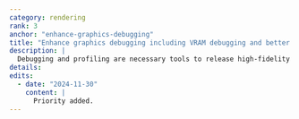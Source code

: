 ```yaml
---
category: rendering
rank: 3
anchor: "enhance-graphics-debugging"
title: "Enhance graphics debugging including VRAM debugging and better information from the current profiler"
description: |
  Debugging and profiling are necessary tools to release high-fidelity games. Right now Godot’s debugging and profiling tools are relatively basic and unpolished. We want to make it easier to diagnose rendering issues and pinpoint performance problems instead of users having to rely on guessing and checking.
details:
edits:
  - date: "2024-11-30"
    content: |
      Priority added.
---
```

